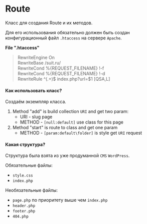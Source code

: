 # Route
<p>Класс для создания Route и их методов.</p>
<p>Для его использования обязательно должен быть создан конфигурационный файл <code>.htaccess</code> на сервере <code>Apache</code>.</p>

<b>File ".htaccess"</b>

> RewriteEngine On <br>
> RewriteBase /suit.ru/<br>
> RewriteCond %{REQUEST_FILENAME} !-f<br>
> RewriteCond %{REQUEST_FILENAME} !-d<br>
> RewriteRule ^(.+)$ index.php?url=$1 [QSA,L]

<h4 id="use">Как использовать класс?</h4>
<p>Создаём экземпляр класса.</p>
<ol>
<li>
    Method "add" is build collection <code>URI</code> and get two param:
    <ul>
    <li>URI - slug page</li>
    <li>METHOD - <code>[null:default]</code> use class for this page</li>
    </ul>
</li>
<li>
    Method "start" is route to class and get one param
    <ul>
    <li>METHOD - <code>[param:default\folder]</code> is style get <code>URI</code> request</li>
    </ul>
</li>
</ol>

<h4 id="struct">Какая структура?</h4>
<p>Структура была взята из уже продуманной <code>CMS</code> <code>WordPress</code>.</p>
<p>Обязательные файлы:</p>
<ul>
<li><code>style.css</code></li>
<li><code>index.php</code></li>
</ul>
<p>Необязательные файлы:</p>
<ul>
<li><code>page.php</code> по приоритету выше чем <code>index.php</code></li>
<li><code>header.php</code></li>
<li><code>footer.php</code></li>
<li><code>404.php</code></li>
</ul>